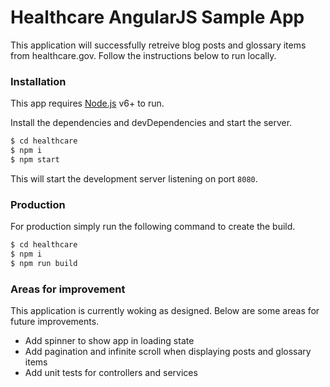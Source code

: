 # Healthcare AngularJS Sample App

This application will successfully retreive blog posts and glossary items from healthcare.gov. Follow the instructions below to run locally.

### Installation

This app requires [Node.js](https://nodejs.org/) v6+ to run.

Install the dependencies and devDependencies and start the server.

```sh
$ cd healthcare
$ npm i
$ npm start
```

This will start the development server listening on port `8080`.

### Production

For production simply run the following command to create the build.

```sh
$ cd healthcare
$ npm i
$ npm run build
```

### Areas for improvement

This application is currently woking as designed. Below are some areas for future improvements.

- Add spinner to show app in loading state
- Add pagination and infinite scroll when displaying posts and glossary items
- Add unit tests for controllers and services

[node.js]: <http://nodejs.org>

